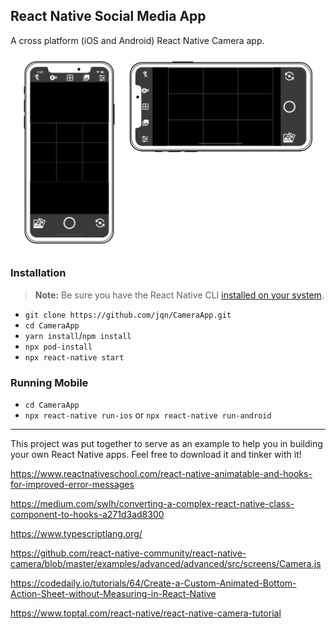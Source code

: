 ## React Native Social Media App

A cross platform (iOS and Android) React Native Camera app.

![Reference Designs](./assets/iPhoneXCameraAppMock.png)

### Installation

> **Note:** Be sure you have the React Native CLI [installed on your system](https://facebook.github.io/react-native/docs/getting-started).

- `git clone https://github.com/jqn/CameraApp.git`
- `cd CameraApp`
- `yarn install`/`npm install`
- `npx pod-install`
- `npx react-native start`

### Running Mobile

- `cd CameraApp`
- `npx react-native run-ios` or `npx react-native run-android`

---

This project was put together to serve as an example to help you in building your own React Native apps. Feel free to download it and tinker with it!

https://www.reactnativeschool.com/react-native-animatable-and-hooks-for-improved-error-messages

https://medium.com/swlh/converting-a-complex-react-native-class-component-to-hooks-a271d3ad8300

https://www.typescriptlang.org/

https://github.com/react-native-community/react-native-camera/blob/master/examples/advanced/advanced/src/screens/Camera.js

https://codedaily.io/tutorials/64/Create-a-Custom-Animated-Bottom-Action-Sheet-without-Measuring-in-React-Native

https://www.toptal.com/react-native/react-native-camera-tutorial
